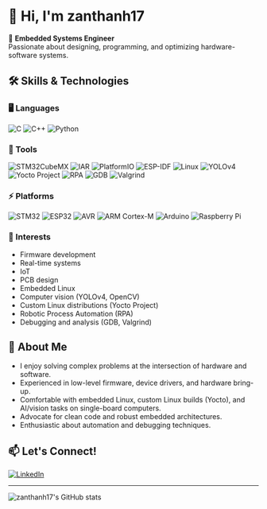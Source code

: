 # 👋 Hi, I'm zanthanh17

🔧 **Embedded Systems Engineer**  
Passionate about designing, programming, and optimizing hardware-software systems.

## 🛠️ Skills & Technologies

### 🖥️ Languages
![C](https://img.shields.io/badge/C-00599C?style=flat&logo=c&logoColor=white)
![C++](https://img.shields.io/badge/C++-00599C?style=flat&logo=c%2B%2B&logoColor=white)
![Python](https://img.shields.io/badge/Python-3776AB?style=flat&logo=python&logoColor=white)

### 🧰 Tools
![STM32CubeMX](https://img.shields.io/badge/STM32CubeMX-00BFFF?style=flat&logo=stmicroelectronics&logoColor=white)
![IAR](https://img.shields.io/badge/IAR-FF6600?style=flat&logo=iar-systems&logoColor=white)
![PlatformIO](https://img.shields.io/badge/PlatformIO-FF6600?style=flat&logo=platformio&logoColor=white)
![ESP-IDF](https://img.shields.io/badge/ESP--IDF-FF0000?style=flat&logo=espressif&logoColor=white)
![Linux](https://img.shields.io/badge/Linux-FCC624?style=flat&logo=linux&logoColor=black)
![YOLOv4](https://img.shields.io/badge/YOLOv4-FFEA00?style=flat&logo=opencv&logoColor=black)
![Yocto Project](https://img.shields.io/badge/Yocto%20Project-000000?style=flat&logo=yocto&logoColor=white)
![RPA](https://img.shields.io/badge/RPA-0052CC?style=flat&logo=uipath&logoColor=white)
![GDB](https://img.shields.io/badge/GDB-00007D?style=flat&logo=gnu&logoColor=white)
![Valgrind](https://img.shields.io/badge/Valgrind-352744?style=flat)

### ⚡ Platforms
![STM32](https://img.shields.io/badge/STM32-03234B?style=flat&logo=stmicroelectronics&logoColor=white)
![ESP32](https://img.shields.io/badge/ESP32-000000?style=flat&logo=espressif&logoColor=white)
![AVR](https://img.shields.io/badge/AVR-000000?style=flat&logo=atmel&logoColor=white)
![ARM Cortex-M](https://img.shields.io/badge/ARM%20Cortex--M-0091BD?style=flat&logo=arm&logoColor=white)
![Arduino](https://img.shields.io/badge/Arduino-00979D?style=flat&logo=arduino&logoColor=white)
![Raspberry Pi](https://img.shields.io/badge/Raspberry%20Pi-C51A4A?style=flat&logo=raspberry-pi&logoColor=white)

### 🌟 Interests
- Firmware development
- Real-time systems
- IoT
- PCB design
- Embedded Linux
- Computer vision (YOLOv4, OpenCV)
- Custom Linux distributions (Yocto Project)
- Robotic Process Automation (RPA)
- Debugging and analysis (GDB, Valgrind)

## 🚀 About Me
- I enjoy solving complex problems at the intersection of hardware and software.
- Experienced in low-level firmware, device drivers, and hardware bring-up.
- Comfortable with embedded Linux, custom Linux builds (Yocto), and AI/vision tasks on single-board computers.
- Advocate for clean code and robust embedded architectures.
- Enthusiastic about automation and debugging techniques.

## 📫 Let's Connect!
[![LinkedIn](https://img.shields.io/badge/-LinkedIn-blue?logo=linkedin)](https://www.linkedin.com/in/zanthanh17/)  
<!-- Add your actual LinkedIn or website link above -->

---

![zanthanh17's GitHub stats](https://github-readme-stats.vercel.app/api?username=zanthanh17&show_icons=true&theme=radical)

<!--
**zanthanh17/zanthanh17** is a ✨ special ✨ repository because its `README.md` (this file) appears on your GitHub profile.
-->
